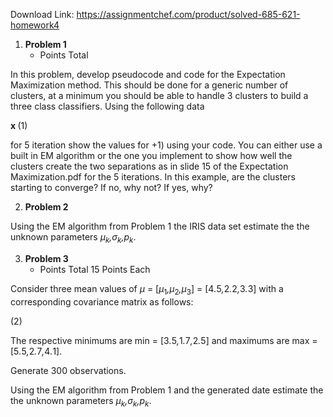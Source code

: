 Download Link: https://assignmentchef.com/product/solved-685-621-homework4
<br>
<ol>

 <li><strong>Problem 1 </strong>

  <ul>

   <li>Points Total</li>

  </ul></li>

</ol>

In this problem, develop pseudocode and code for the Expectation Maximization method. This should be done for a generic number of clusters, at a minimum you should be able to handle 3 clusters to build a three class classifiers. Using the following data

<strong>x </strong>                                                                            (1)

for 5 iteration show the values for +1) using your code. You can either use a built in EM algorithm or the one you implement to show how well the clusters create the two separations as in slide 15 of the Expectation Maximization.pdf for the 5 iterations. In this example, are the clusters starting to converge? If no, why not? If yes, why?

<ol start="2">

 <li><strong>Problem 2</strong></li>

</ol>




Using the EM algorithm from Problem 1 the IRIS data set estimate the the unknown parameters <em>µ<sub>k</sub>,σ<sub>k</sub>,p<sub>k</sub></em>.

<ol start="3">

 <li><strong>Problem 3</strong>

  <ul>

   <li>Points Total 15 Points Each</li>

  </ul></li>

</ol>

Consider three mean values of <em>µ </em>= [<em>µ</em><sub>1</sub><em>,µ</em><sub>2</sub><em>,µ</em><sub>3</sub>] = [4<em>.</em>5<em>,</em>2<em>.</em>2<em>,</em>3<em>.</em>3] with a corresponding covariance matrix as follows:

(2)

The respective minimums are min = [3<em>.</em>5<em>,</em>1<em>.</em>7<em>,</em>2<em>.</em>5] and maximums are max = [5<em>.</em>5<em>,</em>2<em>.</em>7<em>,</em>4<em>.</em>1].

Generate 300 observations.

Using the EM algorithm from Problem 1 and the generated date estimate the the unknown parameters <em>µ<sub>k</sub>,σ<sub>k</sub>,p<sub>k</sub></em>.